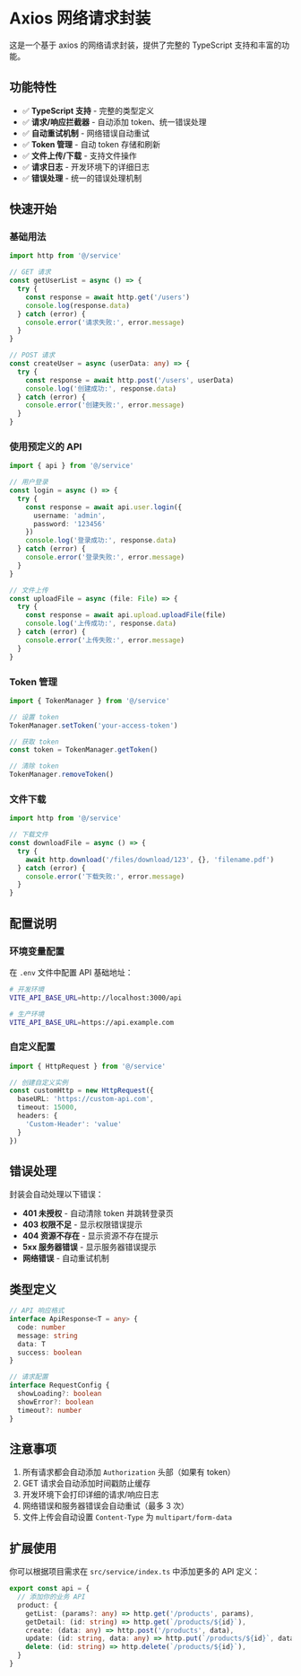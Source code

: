 # Axios 网络请求封装

这是一个基于 axios 的网络请求封装，提供了完整的 TypeScript 支持和丰富的功能。

## 功能特性

- ✅ **TypeScript 支持** - 完整的类型定义
- ✅ **请求/响应拦截器** - 自动添加 token、统一错误处理
- ✅ **自动重试机制** - 网络错误自动重试
- ✅ **Token 管理** - 自动 token 存储和刷新
- ✅ **文件上传/下载** - 支持文件操作
- ✅ **请求日志** - 开发环境下的详细日志
- ✅ **错误处理** - 统一的错误处理机制

## 快速开始

### 基础用法

```typescript
import http from '@/service'

// GET 请求
const getUserList = async () => {
  try {
    const response = await http.get('/users')
    console.log(response.data)
  } catch (error) {
    console.error('请求失败:', error.message)
  }
}

// POST 请求
const createUser = async (userData: any) => {
  try {
    const response = await http.post('/users', userData)
    console.log('创建成功:', response.data)
  } catch (error) {
    console.error('创建失败:', error.message)
  }
}
```

### 使用预定义的 API

```typescript
import { api } from '@/service'

// 用户登录
const login = async () => {
  try {
    const response = await api.user.login({
      username: 'admin',
      password: '123456'
    })
    console.log('登录成功:', response.data)
  } catch (error) {
    console.error('登录失败:', error.message)
  }
}

// 文件上传
const uploadFile = async (file: File) => {
  try {
    const response = await api.upload.uploadFile(file)
    console.log('上传成功:', response.data)
  } catch (error) {
    console.error('上传失败:', error.message)
  }
}
```

### Token 管理

```typescript
import { TokenManager } from '@/service'

// 设置 token
TokenManager.setToken('your-access-token')

// 获取 token
const token = TokenManager.getToken()

// 清除 token
TokenManager.removeToken()
```

### 文件下载

```typescript
import http from '@/service'

// 下载文件
const downloadFile = async () => {
  try {
    await http.download('/files/download/123', {}, 'filename.pdf')
  } catch (error) {
    console.error('下载失败:', error.message)
  }
}
```

## 配置说明

### 环境变量配置

在 `.env` 文件中配置 API 基础地址：

```bash
# 开发环境
VITE_API_BASE_URL=http://localhost:3000/api

# 生产环境
VITE_API_BASE_URL=https://api.example.com
```

### 自定义配置

```typescript
import { HttpRequest } from '@/service'

// 创建自定义实例
const customHttp = new HttpRequest({
  baseURL: 'https://custom-api.com',
  timeout: 15000,
  headers: {
    'Custom-Header': 'value'
  }
})
```

## 错误处理

封装会自动处理以下错误：

- **401 未授权** - 自动清除 token 并跳转登录页
- **403 权限不足** - 显示权限错误提示
- **404 资源不存在** - 显示资源不存在提示
- **5xx 服务器错误** - 显示服务器错误提示
- **网络错误** - 自动重试机制

## 类型定义

```typescript
// API 响应格式
interface ApiResponse<T = any> {
  code: number
  message: string
  data: T
  success: boolean
}

// 请求配置
interface RequestConfig {
  showLoading?: boolean
  showError?: boolean
  timeout?: number
}
```

## 注意事项

1. 所有请求都会自动添加 `Authorization` 头部（如果有 token）
2. GET 请求会自动添加时间戳防止缓存
3. 开发环境下会打印详细的请求/响应日志
4. 网络错误和服务器错误会自动重试（最多 3 次）
5. 文件上传会自动设置 `Content-Type` 为 `multipart/form-data`

## 扩展使用

你可以根据项目需求在 `src/service/index.ts` 中添加更多的 API 定义：

```typescript
export const api = {
  // 添加你的业务 API
  product: {
    getList: (params?: any) => http.get('/products', params),
    getDetail: (id: string) => http.get(`/products/${id}`),
    create: (data: any) => http.post('/products', data),
    update: (id: string, data: any) => http.put(`/products/${id}`, data),
    delete: (id: string) => http.delete(`/products/${id}`),
  }
}
```